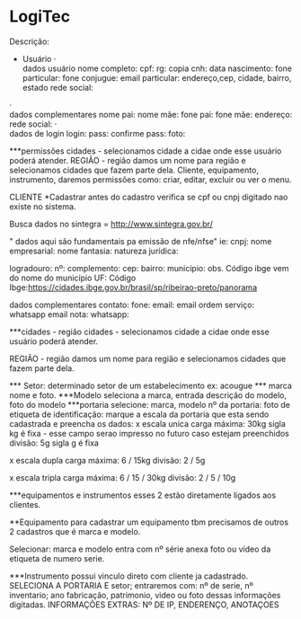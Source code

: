 # LogiTec

Descrição:
* Usuário
·        
dados usuário
nome completo:
cpf:
rg:
copia cnh:
data nascimento:
fone particular:
fone conjugue:
email particular:
endereço,cep, cidade, bairro, estado
rede social:

·        
dados complementares
nome pai:
nome mãe:
fone pai:
fone mãe:
endereço:
rede social:
·        
dados de login
login:
pass:
confirme pass:
foto:

***permissões
cidades - selecionamos cidade a cidae onde esse usuário poderá atender.
REGIÃO - região damos um nome para região e selecionamos cidades que fazem parte dela.
Cliente, equipamento, instrumento, daremos permissões como: criar, editar, excluir ou ver o menu.




CLIENTE
*Cadastrar
antes do
cadastro verifica se cpf ou cnpj digitado nao existe no sistema.

Busca
dados no sintegra = http://www.sintegra.gov.br/

"
dados aqui são fundamentais pa emissão de nfe/nfse"
ie:
cnpj:
nome empresarial:
nome fantasia:
natureza jurídica:

logradouro:
nº:
complemento:
cep:
bairro: 
município: obs.
Código ibge vem do nome do município
UF: 
Código
Ibge:https://cidades.ibge.gov.br/brasil/sp/ribeirao-preto/panorama

dados
complementares
contato:
fone:
email:
email
ordem serviço:
whatsapp
email
nota:
whatsapp:


***cidades - região
cidades - selecionamos cidade a cidae onde esse usuário poderá atender.


REGIÃO - região damos um nome para região e selecionamos cidades que fazem parte dela.

*** Setor: determinado setor de um estabelecimento ex: acougue
*** marca 
nome e foto.
***Modelo
seleciona a marca, entrada descrição do modelo, foto do modelo
***portaria
selecione: marca, modelo
nº da portaria:
foto de etiqueta de identificação:
marque a escala da portaria que esta sendo cadastrada e preencha os dados:
x escala unica
carga máxima: 30kg  sigla kg é fixa - esse campo serao impresso no futuro caso estejam preenchidos
divisão: 5g sigla g é fixa

x escala dupla
carga máxima: 6 / 15kg 
divisão: 2 / 5g 

x escala tripla
carga máxima: 6 / 15 / 30kg
divisão: 2 / 5 / 10g

***equipamentos e instrumentos
esses 2 estão diretamente ligados aos clientes.

**Equipamento
para cadastrar um equipamento tbm precisamos de outros 2 cadastros que é marca e modelo.

Selecionar: marca e modelo
entra com nº série anexa foto ou vídeo da etiqueta de numero serie.

***Instrumento
possui vinculo direto com cliente ja cadastrado.
SELECIONA A PORTARIA E setor;
entraremos com: nº de serie, nº inventario; ano fabricação, patrimonio, video ou foto dessas informações digitadas.
INFORMAÇÕES EXTRAS: Nº DE IP, ENDERENÇO, ANOTAÇOES
